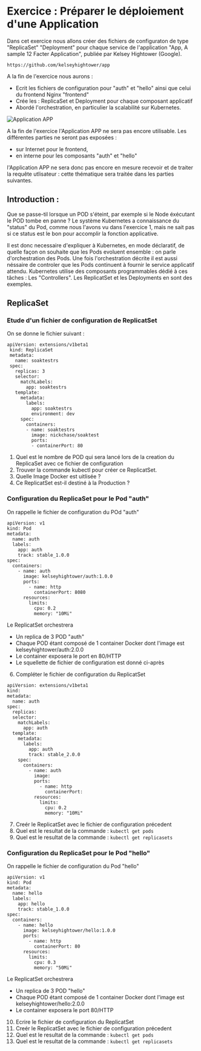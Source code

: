 # Exercice : Préparer le déploiement d'une Application 

Dans cet exercice nous allons créer des fichiers de configuraton de type "ReplicaSet" "Deployment" pour chaque service de l'application  "App, A sample 12 Facter Application", publiée par Kelsey Hightower (Google). 

`https://github.com/kelseyhightower/app`



A la fin de l'exercice nous aurons : 
- Ecrit les fichiers de configuration pour "auth" et "hello" ainsi que celui du frontend Nginx "frontend"
- Crée les : ReplicaSet et Deployment pour chaque composant applicatif
- Abordé l'orchestration, en particulier la scalabilité sur Kubernetes.

![Application APP](https://github.com/Treeptik/training-k8s-resources/blob/master/03_ReplicatSet_Deployment/images/Treeptik-training-k8s-exo3-1.jpg?raw=true "Application APP")


A la fin de l'exercice l'Application APP ne sera pas encore utilisable. Les différentes parties ne seront pas exposées : 
- sur Internet pour le frontend, 
- en interne pour les composants "auth" et "hello" 

l'Application APP ne sera donc pas encore en mesure recevoir et de traiter la requête utlisateur : cette thématique sera traitée dans les parties suivantes. 
  
## Introduction : 

Que se passe-til lorsque un POD s'éteint, par exemple si le Node éxécutant le POD tombe en panne ? 
Le système Kubernetes a connaissance du "status" du Pod, comme nous l'avons vu dans l'exercice 1, mais ne sait pas si ce status est le bon pour accomplir la fonction applicative. 

Il est donc necessaire d'expliquer à Kubernetes, en mode déclaratif, de quelle façon on souhaite que les Pods evoluent ensemble : on parle d'orchestration des Pods. Une fois l'orchestration décrite il est aussi néssaire de controler que les Pods continuent à fournir le service applicatif attendu. Kubernetes utilise des composants programmables dédié à ces tâches : Les "Controllers". Les ReplicatSet et les Deployments en sont des exemples.  


## ReplicaSet 

### Etude d'un fichier de configuration de ReplicatSet

On se donne le fichier suivant : 

```
apiVersion: extensions/v1beta1
 kind: ReplicaSet
 metadata:
   name: soaktestrs
 spec:
   replicas: 3
   selector:
     matchLabels:
       app: soaktestrs
   template:
     metadata:
       labels:
         app: soaktestrs
         environment: dev
     spec:
       containers:
       - name: soaktestrs
         image: nickchase/soaktest
         ports:
         - containerPort: 80
```

1. Quel est le nombre de POD qui sera lancé lors de la creation du ReplicaSet avec ce fichier de configuration
2. Trouver la commande kubectl pour créer ce ReplicatSet. 
3. Quelle Image Docker est uitlisée ? 
5. Ce ReplicatSet est-il destiné à la Production ? 


### Configuration du ReplicaSet pour le Pod "auth"

On rappelle le fichier de configuration du POd "auth"

```
apiVersion: v1
kind: Pod
metadata:
  name: auth
  labels:
    app: auth
    track: stable_1.0.0
spec:
  containers:
    - name: auth
      image: kelseyhightower/auth:1.0.0
      ports:
        - name: http
          containerPort: 8080
      resources:
        limits:
          cpu: 0.2
          memory: "10Mi"
```


Le ReplicatSet orchestrera 
- Un replica de 3 POD "auth"
- Chaque POD étant composé de 1 container Docker dont l'image est kelseyhightower/auth:2.0.0
- Le container exposera le port en 80/HTTP
- Le squellette de fichier de configuration est donné ci-après 

6. Compléter le fichier de configuration du ReplicatSet

```
apiVersion: extensions/v1beta1
kind: 
metadata:
  name: auth
spec:
  replicas: 
  selector:
    matchLabels:
      app: auth
  template:
    metadata:
      labels:
        app: auth
        track: stable_2.0.0
    spec:
      containers:
        - name: auth
          image: 
          ports:
            - name: http
              containerPort: 
          resources:
            limits:
              cpu: 0.2
              memory: "10Mi"
```

7. Creér le ReplicatSet avec le fichier de configuration précedent 
8. Quel est le resultat de la commande : `kubectl get pods`
9. Quel est le resultat de la commande : `kubectl get replicasets`

### Configuration du ReplicaSet pour le Pod "hello"

On rappelle le fichier de configuration du Pod "hello"

```
apiVersion: v1
kind: Pod
metadata:
  name: hello
  labels:
    app: hello
    track: stable_1.0.0
spec:
  containers:
    - name: hello
      image: kelseyhightower/hello:1.0.0
      ports:
        - name: http
          containerPort: 80
      resources:
        limits:
          cpu: 0.3
          memory: "50Mi"
```


Le ReplicatSet orchestrera 
- Un replica de 3 POD "hello"
- Chaque POD étant composé de 1 container Docker dont l'image est kelseyhightower/hello:2.0.0
- Le container exposera le port 80/HTTP
 
10. Ecrire le fichier de configuration du ReplicatSet
11. Creér le ReplicatSet avec le fichier de configuration précedent 
12. Quel est le resultat de la commande : `kubectl get pods`
13. Quel est le resultat de la commande : `kubectl get replicasets`

